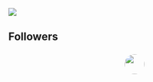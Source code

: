 ![](https://komarev.com/ghpvc/?username=shardwiz) 
## Followers
<!-- FOLLOWERS START -->
<p align="center">
  <a href="https://github.com/cristtrav" target="_blank">
    <img src="https://avatars.githubusercontent.com/u/123456?v=4" width="40" height="40" style="border-radius:50%; margin:5px;">
  </a>
  <!-- Add more followers here -->
</p>
<!-- FOLLOWERS END -->